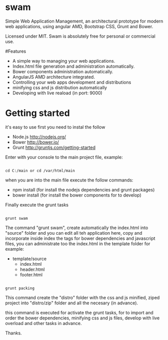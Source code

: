# swam
Simple Web Application Management, an architectural prototype for modern web applications, using angular AMD, Bootstrap CSS, Grunt and Bower.

Licensed under MIT. Swam is absolutely free for personal or commercial use.

#Features

- A simple way to managing your web applications.
- Index.html file generation and administration automatically.
- Bower components administration automatically.
- AngularJS AMD architecture integrated. 
- Controlling your web apps development and distributions
- minifying css and js distribution automatically
- Developing with live reaload (in port: 9000)
 
# Getting started

it's easy to use first you need to instal the follow

- Node.js http://nodejs.org/
- Bower http://bower.io/
- Grunt http://gruntjs.com/getting-started

Enter with your console to the main project file, example:

<code>
cd C:/main or cd /var/html/main
</code>


when you are into the main file execute the follow commands:

- npm install (for install the nodejs dependencies and grunt packages)
- bower install (for install the bower components for to develop)

Finally execute the grunt tasks

<code>
grunt swam
</code>

The command "grunt swam", create automatically the index.html into "source" folder and you can edit all teh application here, copy and incorporate inside index the tags for bower dependencies and javascript files, you can administrate too the index.html in the template folder for example:

- template/source
  - index.html
  - header.html
  - footer.html

<code>
grunt packing
</code>

This command create the "distro" folder with the css and js minified, ziped project into "distro/zip" folder and all the necesary (in advance).


this command is executed for activate the grunt tasks, for to import and order the bower dependencies, minifying css and js files, develop with live overload and other tasks in advance.

Thanks.




